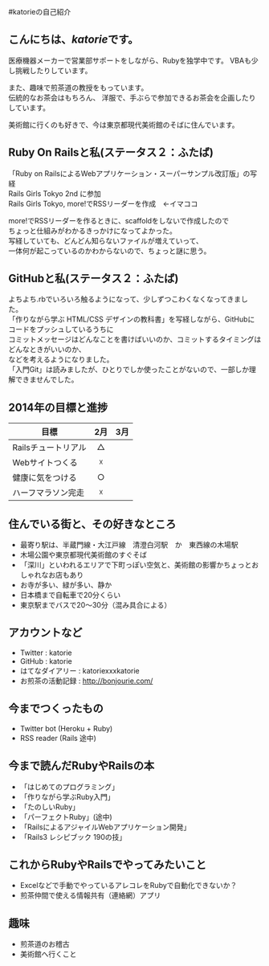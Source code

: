 #katorieの自己紹介

## こんにちは、*katorie*です。  
医療機器メーカーで営業部サポートをしながら、Rubyを独学中です。 
VBAも少し挑戦したりしています。　　

また、趣味で煎茶道の教授をもっています。  
伝統的なお茶会はもちろん、
洋服で、手ぶらで参加できるお茶会を企画したりしています。　　

美術館に行くのも好きで、今は東京都現代美術館のそばに住んでいます。　　


## Ruby On Railsと私(ステータス２：ふたば)
「Ruby on RailsによるWebアプリケーション・スーパーサンプル改訂版」の写経  
Rails Girls Tokyo 2nd に参加  
Rails Girls Tokyo, more!でRSSリーダーを作成　←イマココ  

more!でRSSリーダーを作るときに、scaffoldをしないで作成したので  
ちょっと仕組みがわかるきっかけになってよかった。  
写経していても、どんどん知らないファイルが増えていって、  
一体何が起こっているのかわからないので、ちょっと謎に思う。  


## GitHubと私(ステータス２：ふたば)
よちよち.rbでいろいろ触るようになって、少しずつこわくなくなってきました。  
「作りながら学ぶ HTML/CSS デザインの教科書」を写経しながら、GitHubにコードをプッシュしているうちに  
コミットメッセージはどんなことを書けばいいのか、コミットするタイミングはどんなときがいいのか、  
などを考えるようになりました。  
「入門Git」は読みましたが、ひとりでしか使ったことがないので、一部しか理解できませんでした。  


## 2014年の目標と進捗
| 目標 | 2月 | 3月 |
| ---- |:---:|:---:|
|Railsチュートリアル|△||
|Webサイトつくる|☓||
|健康に気をつける|○||
|ハーフマラソン完走|☓||


## 住んでいる街と、その好きなところ
- 最寄り駅は、半蔵門線・大江戸線　清澄白河駅　か　東西線の木場駅
- 木場公園や東京都現代美術館のすぐそば
- 「深川」といわれるエリアで下町っぽい空気と、美術館の影響かちょっとおしゃれなお店もあり
- お寺が多い、緑が多い、静か
- 日本橋まで自転車で20分くらい
- 東京駅までバスで20〜30分（混み具合による）


## アカウントなど
- Twitter : katorie
- GitHub : katorie
- はてなダイアリー : katoriexxxkatorie
- お煎茶の活動記録 : http://bonjourie.com/


## 今までつくったもの
- Twitter bot (Heroku + Ruby)
- RSS reader (Rails 途中)


## 今まで読んだRubyやRailsの本
- 「はじめてのプログラミング」
- 「作りながら学ぶRuby入門」
- 「たのしいRuby」
- 「パーフェクトRuby」(途中)
- 「RailsによるアジャイルWebアプリケーション開発」
- 「Rails3 レシピブック 190の技」


## これからRubyやRailsでやってみたいこと
- Excelなどで手動でやっているアレコレをRubyで自動化できないか？
- 煎茶仲間で使える情報共有（連絡網）アプリ


## 趣味
- 煎茶道のお稽古
- 美術館へ行くこと
